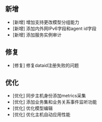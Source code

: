 ## 新增

-  [新增] 增加支持更改模型分组能力
-  [新增] 添加内外网IPv6字段和agent id字段
-  [新增] 添加服务实例审计

## 修复

-  [修复] 修复dataid注册失败的问题

## 优化

-  [优化] 同步主机身份添加metrics采集
-  [优化] 添加业务集和业务关系事件监听功能
-  [优化] 优化模型编辑
-  [优化] 优化主机自动应用性能